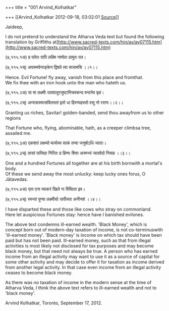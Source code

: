 +++
title = "001 Arvind_Kolhatkar"

+++
[[Arvind_Kolhatkar	2012-09-18, 03:02:01 [Source](https://groups.google.com/g/samskrita/c/HSu7ihoz2jg)]]



Jaideep,

  

I do not pretend to understand the Atharva Veda text but found the following translation by Griffiths at[http://www.sacred-texts.com/hin/av/av07115.htm](http://www.sacred-texts.com/hin/av/av07115.htm)



(७,११५.१अ) प्र पतेतः पापि लक्ष्मि नश्येतः प्रामुतः पत।

(७,११५.१च्) अयस्मयेनाङ्केन द्विषते त्वा सजामसि ।।१।।

Hence. Evil Fortune! fly away, vanish from this place and fromthat.  
We fix thee with an iron hook unto the man who hateth us.



(७,११५.२अ) या मा लक्ष्मीः पतयालूरजुष्टाभिचस्कन्द वन्दनेव वृक्षं।

(७,११५.२च्) अन्यत्रास्मत्सवितस्तां इतो धा हिरण्यहस्तो वसु नो रराणः।।२।।

Granting us riches, Savitar! golden-banded, send thou awayfrom us to other regions

That Fortune who, flying, abominable, hath, as a creeper climbsa tree, assailed me.



(७,११५.३अ) एकशतं लक्ष्म्यो मर्त्यस्य साकं तन्वा जनुषोऽधि जाताः।

(७,११५.३च्) तासां पापिष्ठा निरितः प्र हिण्मः शिवा अस्मभ्यं जातवेदो नियछ ।।३।।

One and a hundred Fortunes all together are at his birth bornwith a mortal's body.  
Of these we send away the most unlucky: keep lucky ones forus, O Jātavedas.



(७,११५.४अ) एता एना व्याकरं खिले गा विष्ठिता इव।

(७,११५.४च्) रमन्तां पुण्या लक्ष्मीर्याः पापीस्ता अनीनशं ।।४।।

I have disparted these and those like cows who stray on commonland.  
Here let auspicious Fortunes stay: hence have I banished evilones.



The above text condemns ill-earned wealth. 'Black Money', which is concept born out of modern-day taxation of income, is not co-terminuswith 'ill-earned money'. 'Black money' is income on which tax should have been paid but has not been paid. Ill-earned money, such as that from illegal activities is most likely not disclosed for tax purposes and may become black money, but that need not always be true.
A person who has earned income from an illegal activity may want to use it as a source of capital for some other activity and may decide to offer it for taxation as income derived from another legal activity. In that case even income from an illegal activity ceases to become black money.

As there was no taxation of income in the modern sense at the time of Atharva Veda, I think the above text refers to ill-earned wealth and not to 'black money'.  

Arvind Kolhatkar, Toronto, September 17, 2012.  

